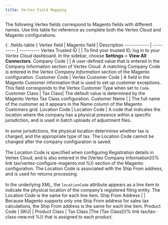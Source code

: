 ```yaml
---
title: Vertex Field Mapping
---
```



The following Vertex fields correspond to Magento fields with different names. Use this table for reference as complete both the Vertex Cloud and Magento configurations.

{: .fields-table }
Vertex field | Magento field | Description
------------ | ---------- | ----------
Vertex Trusted ID | | To find your trusted ID, log in to your _Vertex Cloud_ dashboard. In the sidebar, choose **Settings** > **View All Connectors**.
Company Code | | A user-defined value that is entered in the Company Information section of Vertex Cloud. A matching Company Code is entered in the _Vertex Company Information_ section of the Magento configuration.
Customer Code | Vertex Customer Code | A field in the Magento Customer information that is used to set up customer exceptions. This field corresponds to the Vertex Customer Type when set to `Code`.
Customer Class | Tax Class| The default value is determined by the Magento Vertex Tax Class configuration.
Customer Name | | The full name of the customer as it appears in the Name column of the Magento Customers grid.
Location Code | Location Code | A code that indicates the location where the company has a physical presence within a specific jurisdiction, and is used in batch uploads of adjustment files.<br><br>In some jurisdictions, the physical location determines whether tax is charged, and the appropriate type of tax. The Location Code cannot be changed after the company configuration is saved.<br><br>The Location Code is specified when configuring Registration details in Vertex Cloud, and is also entered in the [Vertex Company Information]({% link tax/vertex-configure-magento.md %}) section of the Magento configuration. The Location Code is associated with the Ship From address, and is used for returns processing.<br><br>In the underlying XML, the `locationCode` attribute appears  as a line item to indicate the physical location of the company’s registered filing entity. The Location Code is the same for each line item.
Ship From Address | | Because Magento supports only one Ship From address for sales tax calculations, the Ship From address is the same for each line item.
Product Code | SKU| |
Product Class | Tax Class |The [Tax Class]({% link tax/tax-class-new.md %}) that is assigned to each product.

<!--
This is a style declaration so that headers are not multi-wrapped by table auto styling for column widths.
-->
<style>
.fields-table td:first-of-type {
  width: 200px;
}
.fields-table td:nth-of-type(2) {
  width: 200px;
}
</style>